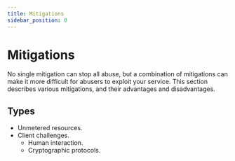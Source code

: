 ```yaml
---
title: Mitigations
sidebar_position: 0
---
```


# Mitigations

No single mitigation can stop all abuse, but a combination of mitigations can make it more difficult for abusers to exploit your service. This section describes various mitigations, and their advantages and disadvantages.

## Types

- Unmetered resources.
- Client challenges.
  - Human interaction.
  - Cryptographic protocols.
